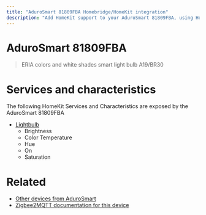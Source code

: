 ```yaml
---
title: "AduroSmart 81809FBA Homebridge/HomeKit integration"
description: "Add HomeKit support to your AduroSmart 81809FBA, using Homebridge, Zigbee2MQTT and homebridge-z2m."
---
```

<!---
This file has been GENERATED using src/docgen/docgen.ts
DO NOT EDIT THIS FILE MANUALLY!
-->
# AduroSmart 81809FBA
> ERIA colors and white shades smart light bulb A19/BR30


# Services and characteristics
The following HomeKit Services and Characteristics are exposed by
the AduroSmart 81809FBA

* [Lightbulb](../../light.md)
  * Brightness
  * Color Temperature
  * Hue
  * On
  * Saturation


# Related
* [Other devices from AduroSmart](../index.md#adurosmart)
* [Zigbee2MQTT documentation for this device](https://www.zigbee2mqtt.io/devices/81809FBA.html)